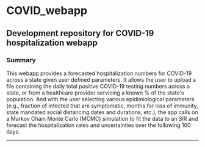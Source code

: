 # COVID_webapp
## Development repository for COVID-19 hospitalization webapp

### Summary
This webapp provides a forecasted hospitalization numbers for COVID-19 across a state given user defined parameters. It allows the user to upload a file containing the daily total positive COVID-19 testing numbers across a state, or from a healthcare provider servicing a known % of the state's population. And with the user selecting various epidimiological parameters (e.g., fraction of infected that are symptomatic, months for loss of immunity, state mandated social distancing dates and durations, etc.), the app calls on a Markov Chain Monte Carlo (MCMC) simulation to fit the data to an SIR and forecast the hospitalization rates and uncertainties over the following 100 days.

---

